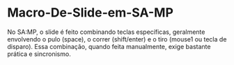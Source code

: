 # Macro-De-Slide-em-SA-MP
No SA:MP, o slide é feito combinando teclas específicas, geralmente envolvendo o pulo (space), o correr (shift/enter) e o tiro (mouse1 ou tecla de disparo). Essa combinação, quando feita manualmente, exige bastante prática e sincronismo.


